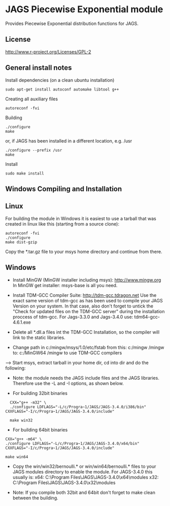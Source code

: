 JAGS Piecewise Exponential module
===================
Provides Piecewise Exponential distribution functions for JAGS.

License
-------
http://www.r-project.org/Licenses/GPL-2

General install notes
---------------------

Install dependencies (on a clean ubuntu installation)
```
sudo apt-get install autoconf automake libtool g++
```

Creating all auxiliary files
```
autoreconf -fvi
```

Building
```
./configure
make
```

or, if JAGS has been installed in a different location, e.g. /usr
```
./configure --prefix /usr
make
```

Install
```
sudo make install
```

Windows Compiling and Installation
----------------------------------

## Linux

For building the module in Windows it is easiest to use a tarball that was created in linux like this (starting from a source clone):

```
autoreconf -fvi
./configure
make dist-gzip
```

Copy the *.tar.gz file to your msys home directory and continue from there.

## Windows

- Install MinGW (MinGW installer including msys):
  http://www.mingw.org
  In MinGW get installer: msys-base is all you need.

- Install TDM-GCC Compiler Suite:
  http://tdm-gcc.tdragon.net 
  Use the exact same version of tdm-gcc as has been used to compile your
  JAGS Version on your system. In that case, also don't forget to untick
  the  "Check for updated files on the TDM-GCC server" 
  during the installation proccess of tdm-gcc. 
  For Jags-3.3.0 and Jags-3.4.0 use: 
  tdm64-gcc-4.6.1.exe

- Delete all *.dll.a files int the TDM-GCC Installation, so the
  compiler will link to the static libraries.

- Change path in c:/mingw/msys/1.0/etc/fstab from
  this:     c:/mingw /mingw
  to:       c:/MinGW64 /mingw
  to use TDM-GCC compilers

--> Start msys, extract tarball in your home dir, 
    cd into dir and do the following:
 + Note: the module needs the JAGS include files and
  the JAGS libraries.
  Therefore use the -L and -I options, as shown below.
 - For building 32bit binaries
```
  CXX="g++ -m32" \
  ./configure LDFLAGS="-L/c/Progra~1/JAGS/JAGS-3.4.0/i386/bin" CXXFLAGS="-I/c/Progra~1/JAGS/JAGS-3.4.0/include"

  make win32
```

- For building 64bit binaries
```
CXX="g++ -m64" \
./configure LDFLAGS="-L/c/Progra~1/JAGS/JAGS-3.4.0/x64/bin" CXXFLAGS="-I/c/Progra~1/JAGS/JAGS-3.4.0/include"

make win64
```

- Copy the win/win32/bernoulli.* or win/win64/bernoulli.* 
  files to your JAGS modules directory to enable the module.
  For JAGS-3.4.0 this usually is: 
  x64: C:\Program Files\JAGS\JAGS-3.4.0\x64\modules
  x32: C:\Program Files\JAGS\JAGS-3.4.0\x32\modules

+ Note: If you compile both 32bit and 64bit don't forget to make clean between the building.
